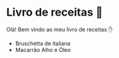 # Livro de receitas :cookie:

Olá! Bem vindo ao meu livro de receitas :hand:

- Bruschetta de italiana
- Macarrão Alho e Óleo

